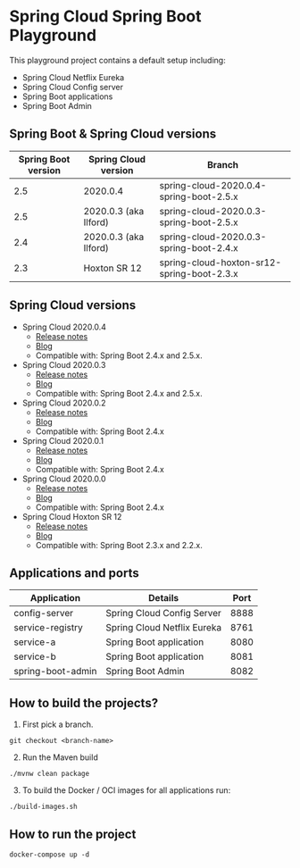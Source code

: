 # Spring Cloud Spring Boot Playground

This playground project contains a default setup including:
* Spring Cloud Netflix Eureka
* Spring Cloud Config server
* Spring Boot applications
* Spring Boot Admin

## Spring Boot & Spring Cloud versions

| Spring Boot version | Spring Cloud version  | Branch                                     |
|---------------------|-----------------------|--------------------------------------------|
| 2.5                 | 2020.0.4              | spring-cloud-2020.0.4-spring-boot-2.5.x    |
| 2.5                 | 2020.0.3 (aka Ilford) | spring-cloud-2020.0.3-spring-boot-2.5.x    |
| 2.4                 | 2020.0.3 (aka Ilford) | spring-cloud-2020.0.3-spring-boot-2.4.x    |
| 2.3                 | Hoxton SR 12          | spring-cloud-hoxton-sr12-spring-boot-2.3.x |

## Spring Cloud versions

* Spring Cloud 2020.0.4
  * [Release notes](https://github.com/spring-cloud/spring-cloud-release/wiki/Spring-Cloud-2020.0-Release-Notes#202004)
  * [Blog](https://spring.io/blog/2021/09/23/spring-cloud-2020-0-4-has-been-released)
  * Compatible with: Spring Boot 2.4.x and 2.5.x.
* Spring Cloud 2020.0.3
  * [Release notes](https://github.com/spring-cloud/spring-cloud-release/wiki/Spring-Cloud-2020.0-Release-Notes#202003)
  * [Blog](https://spring.io/blog/2021/05/28/spring-cloud-2020-0-3-aka-ilford-is-available)
  * Compatible with: Spring Boot 2.4.x and 2.5.x.
* Spring Cloud 2020.0.2
  * [Release notes](https://github.com/spring-cloud/spring-cloud-release/wiki/Spring-Cloud-2020.0-Release-Notes#202002)
  * [Blog](https://spring.io/blog/2021/03/18/spring-cloud-2020-0-2-aka-ilford-is-available)
  * Compatible with: Spring Boot 2.4.x
* Spring Cloud 2020.0.1
  * [Release notes](https://github.com/spring-cloud/spring-cloud-release/wiki/Spring-Cloud-2020.0-Release-Notes#202001)
  * [Blog](https://spring.io/blog/2021/01/28/spring-cloud-2020-0-1-aka-ilford-is-available)
  * Compatible with: Spring Boot 2.4.x
* Spring Cloud 2020.0.0
  * [Release notes](https://github.com/spring-cloud/spring-cloud-release/wiki/Spring-Cloud-2020.0-Release-Notes#202000)
  * [Blog](https://spring.io/blog/2020/12/22/spring-cloud-2020-0-0-aka-ilford-is-available)
  * Compatible with: Spring Boot 2.4.x  
* Spring Cloud Hoxton SR 12
  * [Release notes](https://github.com/spring-cloud/spring-cloud-release/wiki/Spring-Cloud-Hoxton-Release-Notes#hoxtonsr12)
  * [Blog](https://spring.io/blog/2021/07/07/spring-cloud-hoxton-sr12-has-been-released)
  * Compatible with: Spring Boot 2.3.x and 2.2.x.

## Applications and ports

| Application       | Details                     | Port |
|-------------------|-----------------------------|------|
| config-server     | Spring Cloud Config Server  | 8888 |
| service-registry  | Spring Cloud Netflix Eureka | 8761 |
| service-a         | Spring Boot application     | 8080 |
| service-b         | Spring Boot application     | 8081 |
| spring-boot-admin | Spring Boot Admin           | 8082 |

## How to build the projects?

1. First pick a branch.

```
git checkout <branch-name>
```

2. Run the Maven build

```
./mvnw clean package
```

3. To build the Docker / OCI images for all applications run:

```
./build-images.sh
```

## How to run the project

```
docker-compose up -d
```
